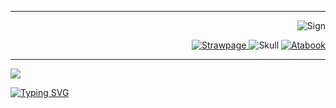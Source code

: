 <p>
  <hr>

  *<p align="right">* ![Sign](https://file.garden/aGDXODTF9XysU3WW/kMyR.gif)
 
  *<p align="right">*
   <a href="https://2xpistolkind.straw.page/">![Strawpage](https://file.garden/aGDXODTF9XysU3WW/kMAe.gif) </a> 
    ![Skull](https://file.garden/aGDXODTF9XysU3WW/73163f79.png) <a href="https://golgothasterror.atabook.org/">![Atabook](https://picasion.com/gl/92/kMAd.gif) </a> 

<hr>
</p>

<p align="left">
  <a href="https://github.com/kittinan/spotify-github-profile">
    <img src="https://spotify-github-profile.kittinanx.com/api/view?uid=3gcqyhoepg2y33ilve5nvhm4f&cover_image=true&theme=default&show_offline=false&background_color=121212&interchange=false&bar_color=599e1b">
   
  <p align="left"> <a href="https://git.io/typing-svg"><img src="https://readme-typing-svg.demolab.com?font=Fira+Code&pause=1000&color=1F9400&width=445&lines=No+pain%2C+no+gain." alt="Typing SVG" /></a>
  
